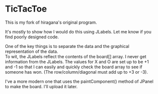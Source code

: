 TicTacToe
=============

This is my fork of hiragana's original program.

It's mostly to show how I would do this using JLabels.  Let me know if you find poorly designed code.

One of the key things is to separate the data and the graphical representation of the data.  
To wit, the JLabels reflect the contents of the board[] array. I never get information from the JLabels.
The values for X and O are set up to be +1 and -1 so that I can easily and quickly check the board array to see if someone has won. (The row/column/diagonal must add up to +3 or -3).

I've a more modern one that uses the paintComponent() method of JPanel to make the board. I'll upload it later.
